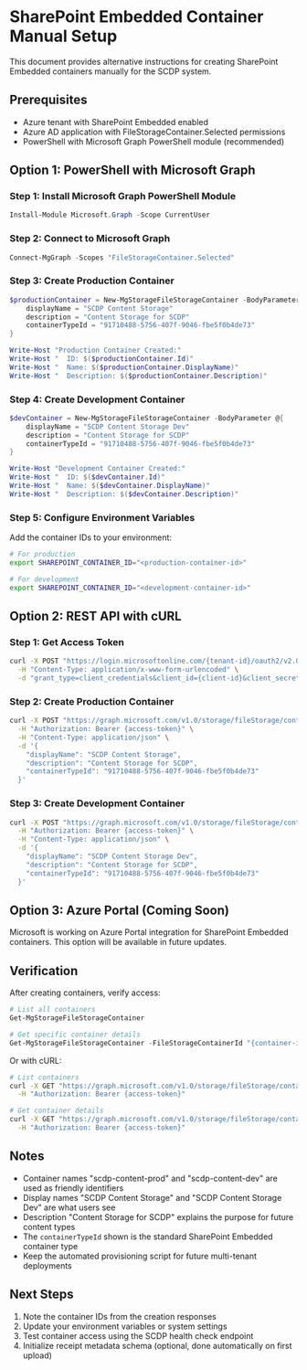 # SharePoint Embedded Container Manual Setup

This document provides alternative instructions for creating SharePoint Embedded containers manually for the SCDP system.

## Prerequisites

- Azure tenant with SharePoint Embedded enabled
- Azure AD application with FileStorageContainer.Selected permissions
- PowerShell with Microsoft Graph PowerShell module (recommended)

## Option 1: PowerShell with Microsoft Graph

### Step 1: Install Microsoft Graph PowerShell Module

```powershell
Install-Module Microsoft.Graph -Scope CurrentUser
```

### Step 2: Connect to Microsoft Graph

```powershell
Connect-MgGraph -Scopes "FileStorageContainer.Selected"
```

### Step 3: Create Production Container

```powershell
$productionContainer = New-MgStorageFileStorageContainer -BodyParameter @{
    displayName = "SCDP Content Storage"
    description = "Content Storage for SCDP"
    containerTypeId = "91710488-5756-407f-9046-fbe5f0b4de73"
}

Write-Host "Production Container Created:"
Write-Host "  ID: $($productionContainer.Id)"
Write-Host "  Name: $($productionContainer.DisplayName)"
Write-Host "  Description: $($productionContainer.Description)"
```

### Step 4: Create Development Container

```powershell
$devContainer = New-MgStorageFileStorageContainer -BodyParameter @{
    displayName = "SCDP Content Storage Dev"
    description = "Content Storage for SCDP"
    containerTypeId = "91710488-5756-407f-9046-fbe5f0b4de73"
}

Write-Host "Development Container Created:"
Write-Host "  ID: $($devContainer.Id)"
Write-Host "  Name: $($devContainer.DisplayName)"
Write-Host "  Description: $($devContainer.Description)"
```

### Step 5: Configure Environment Variables

Add the container IDs to your environment:

```bash
# For production
export SHAREPOINT_CONTAINER_ID="<production-container-id>"

# For development 
export SHAREPOINT_CONTAINER_ID="<development-container-id>"
```

## Option 2: REST API with cURL

### Step 1: Get Access Token

```bash
curl -X POST "https://login.microsoftonline.com/{tenant-id}/oauth2/v2.0/token" \
  -H "Content-Type: application/x-www-form-urlencoded" \
  -d "grant_type=client_credentials&client_id={client-id}&client_secret={client-secret}&scope=https://graph.microsoft.com/.default"
```

### Step 2: Create Production Container

```bash
curl -X POST "https://graph.microsoft.com/v1.0/storage/fileStorage/containers" \
  -H "Authorization: Bearer {access-token}" \
  -H "Content-Type: application/json" \
  -d '{
    "displayName": "SCDP Content Storage",
    "description": "Content Storage for SCDP",
    "containerTypeId": "91710488-5756-407f-9046-fbe5f0b4de73"
  }'
```

### Step 3: Create Development Container

```bash
curl -X POST "https://graph.microsoft.com/v1.0/storage/fileStorage/containers" \
  -H "Authorization: Bearer {access-token}" \
  -H "Content-Type: application/json" \
  -d '{
    "displayName": "SCDP Content Storage Dev", 
    "description": "Content Storage for SCDP",
    "containerTypeId": "91710488-5756-407f-9046-fbe5f0b4de73"
  }'
```

## Option 3: Azure Portal (Coming Soon)

Microsoft is working on Azure Portal integration for SharePoint Embedded containers. This option will be available in future updates.

## Verification

After creating containers, verify access:

```powershell
# List all containers
Get-MgStorageFileStorageContainer

# Get specific container details
Get-MgStorageFileStorageContainer -FileStorageContainerId "{container-id}"
```

Or with cURL:

```bash
# List containers
curl -X GET "https://graph.microsoft.com/v1.0/storage/fileStorage/containers" \
  -H "Authorization: Bearer {access-token}"

# Get container details  
curl -X GET "https://graph.microsoft.com/v1.0/storage/fileStorage/containers/{container-id}" \
  -H "Authorization: Bearer {access-token}"
```

## Notes

- Container names "scdp-content-prod" and "scdp-content-dev" are used as friendly identifiers
- Display names "SCDP Content Storage" and "SCDP Content Storage Dev" are what users see
- Description "Content Storage for SCDP" explains the purpose for future content types
- The `containerTypeId` shown is the standard SharePoint Embedded container type
- Keep the automated provisioning script for future multi-tenant deployments

## Next Steps

1. Note the container IDs from the creation responses
2. Update your environment variables or system settings
3. Test container access using the SCDP health check endpoint
4. Initialize receipt metadata schema (optional, done automatically on first upload)